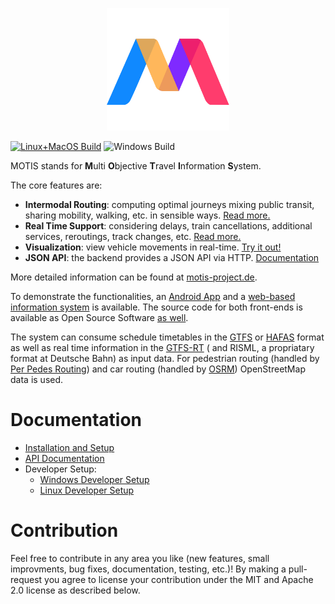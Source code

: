<p align="center"><img src="logo.svg" width="196" height="196"></p>

[![Linux+MacOS Build](https://github.com/motis-project/motis/actions/workflows/unix.yml/badge.svg)](https://github.com/motis-project/motis/actions/workflows/unix.yml)
![Windows Build](https://github.com/motis-project/motis/workflows/Windows%20Build/badge.svg)

MOTIS stands for **M**ulti **O**bjective **T**ravel **I**nformation **S**ystem.

The core features are:

- **Intermodal Routing**: computing optimal journeys mixing public transit,
  sharing mobility, walking, etc. in sensible
  ways. [Read more.](https://motis-project.de/docs/features/routing.html)
- **Real Time Support**: considering delays, train cancellations, additional
  services, reroutings, track changes,
  etc. [Read more.](https://motis-project.de/docs/features/realtime.html#real-time-support)
- **Visualization**: view vehicle movements in
  real-time. [Try it out!](https://europe.motis-project.de/)
- **JSON API**: the backend provides a JSON API via
  HTTP. [Documentation](https://motis-project.de/docs/api/)

More detailed information can be found
at [motis-project.de](https://motis-project.de).

To demonstrate the functionalities,
an [Android App](https://play.google.com/store/apps/details?id=de.motis_project.demo)
and a [web-based information system](https://europe.motis-project.de/) is
available. The source code for both front-ends is available as Open Source
Software [as well](https://github.com/motis-project/motis/tree/master/ui).

The system can consume schedule timetables in
the [GTFS](https://developers.google.com/transit/gtfs/)
or [HAFAS](https://www.öv-info.ch/sites/default/files/2023-07/hrdf_2_0_5_e.pdf)
format as well as real time information in
the [GTFS-RT](https://developers.google.com/transit/gtfs-realtime/reference) (
and RISML, a propriatary format at Deutsche Bahn) as input data. For pedestrian
routing (handled by [Per Pedes Routing](https://github.com/motis-project/ppr))
and car routing (handled
by [OSRM](https://github.com/Project-OSRM/osrm-backend)) OpenStreetMap data is
used.

# Documentation

- [Installation and Setup](https://github.com/motis-project/motis/wiki/Installation-and-Setup)
- [API Documentation](https://motis-project.de/docs/api/)
- Developer Setup:
    - [Windows Developer Setup](https://github.com/motis-project/motis/wiki/Windows-Developer-Setup)
    - [Linux Developer Setup](https://github.com/motis-project/motis/wiki/Linux-Developer-Setup)

# Contribution

Feel free to contribute in any area you like (new features, small improvments,
bug fixes, documentation, testing, etc.)!
By making a pull-request you agree to license your contribution under the MIT
and Apache 2.0 license as described below.
